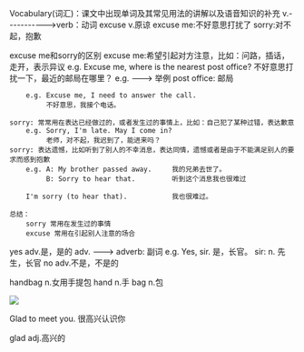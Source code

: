 Vocabulary(词汇)：课文中出现单词及其常见用法的讲解以及语音知识的补充
v.----------->verb：动词
excuse   v.原谅
    excuse me:不好意思打扰了
    sorry:对不起，抱歉

excuse me和sorry的区别
    excuse me:希望引起对方注意，比如：问路，插话，走开，表示异议
        e.g. Excuse me, where is the nearest post office? 
            不好意思打扰一下，最近的邮局在哪里？
        e.g. ---> 举例                post office: 邮局

        e.g. Excuse me, I need to answer the call.
             不好意思，我接个电话。
    
    sorry: 常常用在表达已经做过的，或者发生过的事情上，比如：自己犯了某种过错，表达歉意
        e.g. Sorry, I'm late. May I come in?
             老师，对不起，我迟到了，能进来吗？
    sorry: 表达遗憾，比如听到了别人的不幸消息，表达同情，遗憾或者是由于不能满足别人的要求而感到抱歉
        e.g. A: My brother passed away.     我的兄弟去世了。
             B: Sorry to hear that.         听到这个消息我也很难过

        I'm sorry (to hear that).           我也很难过。

    总结：
        sorry 常用在发生过的事情
        excuse 常用在引起别人注意的场合

yes    adv.是，是的
    adv. ---> adverb: 副词
    e.g. Yes, sir. 是，长官。
         sir: n. 先生，长官
no     adv.不是，不是的

handbag      n.女用手提包
    hand     n.手
    bag      n.包

![](img/day01_01.jpg)

Glad to meet you.
很高兴认识你

glad 
    adj.高兴的
    
